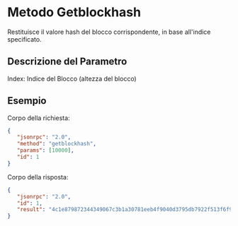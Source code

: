 # Metodo Getblockhash

Restituisce il valore hash del blocco corrispondente, in base all'indice specificato.

## Descrizione del Parametro

Index: Indice del Blocco (altezza del blocco)

## Esempio

Corpo della richiesta:

```json
{
   "jsonrpc": "2.0",
   "method": "getblockhash",
   "params": [10000],
   "id": 1
}
```

Corpo della risposta:

```json
{
   "jsonrpc": "2.0",
   "id": 1,
   "result": "4c1e879872344349067c3b1a30781eeb4f9040d3795db7922f513f6f9660b9b2"
}
```
